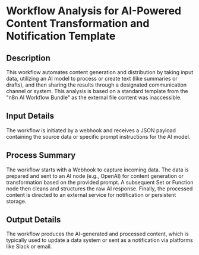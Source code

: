 # Workflow Analysis for AI-Powered Content Transformation and Notification Template

## Description
This workflow automates content generation and distribution by taking input data, utilizing an AI model to process or create text (like summaries or drafts), and then sharing the results through a designated communication channel or system. This analysis is based on a standard template from the "n8n AI Workflow Bundle" as the external file content was inaccessible.

## Input Details
The workflow is initiated by a webhook and receives a JSON payload containing the source data or specific prompt instructions for the AI model.

## Process Summary
The workflow starts with a Webhook to capture incoming data. The data is prepared and sent to an AI node (e.g., OpenAI) for content generation or transformation based on the provided prompt. A subsequent Set or Function node then cleans and structures the raw AI response. Finally, the processed content is directed to an external service for notification or persistent storage.

## Output Details
The workflow produces the AI-generated and processed content, which is typically used to update a data system or sent as a notification via platforms like Slack or email.
